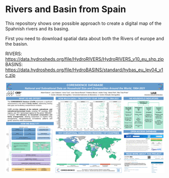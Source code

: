 # Rivers and Basin from Spain

This repository shows one possible approach to create a digital map of the Spahnish rivers and its basing. 

First you need to download spatial data about both the Rivers of europe and the basisn.

RIVERS: https://data.hydrosheds.org/file/HydroRIVERS/HydroRIVERS_v10_eu_shp.zip         
BASINS: https://data.hydrosheds.org/file/HydroBASINS/standard/hybas_eu_lev04_v1c.zip


![alt text](https://github.com/JuanGaleano/CORESIDENCE/blob/main/CORESIDENCE.png)   
